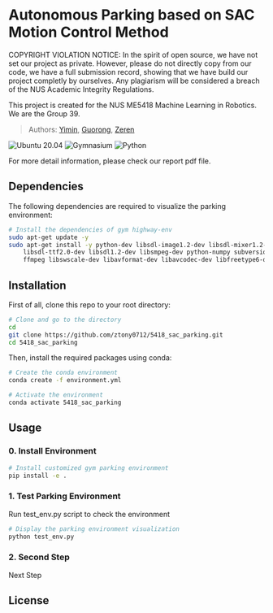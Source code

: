 # Autonomous Parking based on SAC Motion Control Method
COPYRIGHT VIOLATION NOTICE: In the spirit of open source, we have not set our project as private. However, please do not directly copy from our code, we have a full submission record, showing that we have build our project completly by ourselves. Any plagiarism will be considered a breach of the NUS Academic Integrity Regulations.

This project is created for the NUS ME5418 Machine Learning in Robotics. We are the Group 39.
> Authors: [Yimin](https://github.com/ztony0712), [Guorong](https://github.com/z492x), [Zeren](https://github.com/HardyPavel)

![Ubuntu 20.04](https://img.shields.io/badge/OS-Ubuntu_20.04-informational?style=flat&logo=ubuntu&logoColor=white&color=2bbc8a)
![Gymnasium](https://img.shields.io/badge/Tools-Gymnasium_0.29.1-informational?style=flat&logo=OpenAI&logoColor=white&color=2bbc8a)
![Python](https://img.shields.io/badge/Code-Python_3.8-informational?style=flat&logo=Python&logoColor=white&color=2bbc8a)

<!-- > Video Presentation -->
<!-- [![ROS SLAM, Perception, and Navigation based on Gazebo simulation](https://img.youtube.com/vi/WiEzSJmcEQE/0.jpg)](https://www.youtube.com/watch?v=WiEzSJmcEQE) -->

<!-- As you see in the video, we have implemented the following techniques: -->
<!-- - For SLAM: The Fast-lio algorithm is chosen for 3D LiDAR SLAM  -->

For more detail information, please check our report pdf file.

## Dependencies
The following dependencies are required to visualize the parking environment:
```bash
# Install the dependencies of gym highway-env
sudo apt-get update -y
sudo apt-get install -y python-dev libsdl-image1.2-dev libsdl-mixer1.2-dev
    libsdl-ttf2.0-dev libsdl1.2-dev libsmpeg-dev python-numpy subversion libportmidi-dev
    ffmpeg libswscale-dev libavformat-dev libavcodec-dev libfreetype6-dev gcc
```

## Installation
First of all, clone this repo to your root directory:
```bash
# Clone and go to the directory
cd
git clone https://github.com/ztony0712/5418_sac_parking.git
cd 5418_sac_parking
```

Then, install the required packages using conda:
```bash
# Create the conda environment
conda create -f environment.yml

# Activate the environment
conda activate 5418_sac_parking
```

## Usage

### 0. Install Environment
```bash
# Install customized gym parking environment
pip install -e .
```

### 1. Test Parking Environment
Run test_env.py script to check the environment

```bash
# Display the parking environment visualization
python test_env.py
```

### 2. Second Step
Next Step

## License

<!-- The [ME5413_Final_Project](https://github.com/NUS-Advanced-Robotics-Centre/ME5413_Final_Project) is released under the [MIT License](https://github.com/NUS-Advanced-Robotics-Centre/ME5413_Final_Project/blob/main/LICENSE) -->
